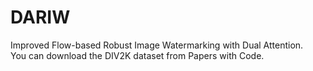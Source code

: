 # DARIW
Improved Flow-based Robust Image Watermarking with Dual Attention.<br>
You can download the DIV2K dataset from Papers with Code. 
